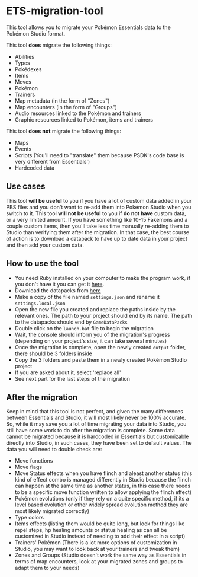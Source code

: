 # ETS-migration-tool

This tool allows you to migrate your Pokémon Essentials data to the Pokémon Studio format.

This tool **does** migrate the following things:
- Abilities
- Types
- Pokédexes
- Items
- Moves
- Pokémon
- Trainers
- Map metadata (in the form of "Zones")
- Map encounters (in the form of "Groups")
- Audio resources linked to the Pokémon and trainers
- Graphic resources linked to Pokémon, items and trainers

This tool **does not** migrate the following things:
- Maps
- Events
- Scripts (You'll need to "translate" them because PSDK's code base is very different from Essentials')
- Hardcoded data

## Use cases

This tool **will be useful** to you if you have a lot of custom data added in your PBS files and you don't want to re-add them into Pokémon Studio when you switch to it.
This tool **will not be useful** to you if **do not have** custom data, or a very limited amount. If you have something like 10-15 Fakemons and a couple custom items, then you'll take less time manually re-adding them to Studio than verifying them after the migration. In that case, the best course of action is to download a datapack to have up to date data in your project and then add your custom data.

## How to use the tool

- You need Ruby installed on your computer to make the program work, if you don't have it you can get it [here](https://rubyinstaller.org/).
- Download the datapacks from [here](https://github.com/PokemonWorkshop/GameDataPacks/tree/gen-packs)
- Make a copy of the file named `settings.json` and rename it `settings.local.json`
- Open the new file you created and replace the paths inside by the relevant ones. The path to your project should end by its name. The path to the datapacks should end by `GameDataPacks`
- Double click on the `launch.bat` file to begin the migration
- Wait, the console should inform you of the migration's progress (depending on your project's size, it can take several minutes)
- Once the migration is complete, open the newly created `output` folder, there should be 3 folders inside
- Copy the 3 folders and paste them in a newly created Pokémon Studio project
- If you are asked about it, select 'replace all'
- See next part for the last steps of the migration

## After the migration

Keep in mind that this tool is not perfect, and given the many differences between Essentials and Studio, it will most likely never be 100% accurate. So, while it may save you a lot of time migrating your data into Studio, you still have some work to do after the migration is complete. Some data cannot be migrated because it is hardcoded in Essentials but customizable directly into Studio, in such cases, they have been set to default values. The data you will need to double check are:
- Move functions
- Move flags
- Move Status effects when you have flinch and aleast another status (this kind of effect combo is managed differently in Studio because the flinch can happen at the same time as another status, in this case there needs to be a specific move function written to allow applying the flinch effect)
- Pokémon evolutions (only if they rely on a quite specific method, if its a level based evolution or other widely spread evolution method they are most likely migrated correctly)
- Type colors
- Items effects (listing them would be quite long, but look for things like repel steps, hp healing amounts or status healing as can all be customized in Studio instead of needing to add their effect in a script)
- Trainers' Pokémon (There is a lot more options of customization in Studio, you may want to look back at your trainers and tweak them)
- Zones and Groups (Studio doesn't work the same way as Essentials in terms of map encounters, look at your migrated zones and groups to adapt them to your needs)